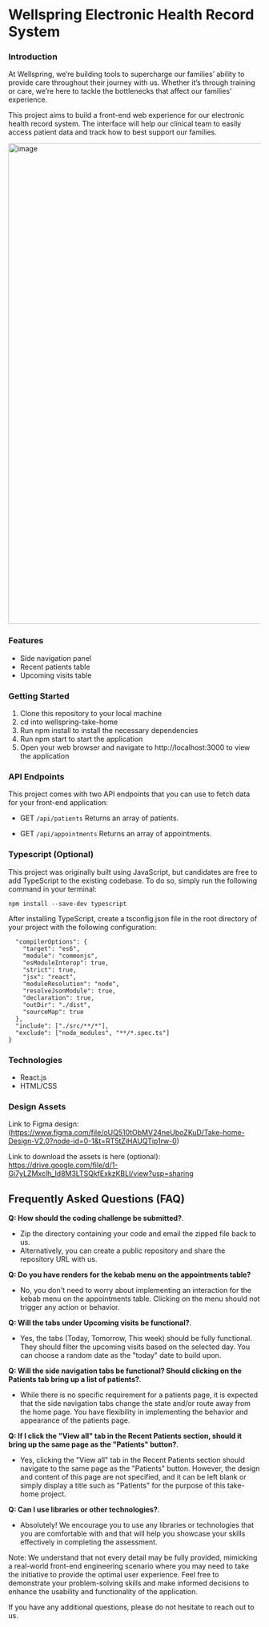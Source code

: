 # Wellspring Electronic Health Record System

### Introduction
At Wellspring, we’re building tools to supercharge our families’ ability to provide care throughout their journey with us. Whether it’s through training or care, we’re here to tackle the bottlenecks that affect our families’ experience.

This project aims to build a front-end web experience for our electronic health record system. The interface will help our clinical team to easily access patient data and track how to best support our families.

<img width="960" alt="image" src="https://user-images.githubusercontent.com/24286181/233230738-f1d03f3c-0438-485f-aa31-01dfd9a3b0cb.png">

### Features
* Side navigation panel
* Recent patients table
* Upcoming visits table

### Getting Started
1. Clone this repository to your local machine
2. cd into wellspring-take-home
3. Run npm install to install the necessary dependencies
4. Run npm start to start the application
5. Open your web browser and navigate to http://localhost:3000 to view the application

### API Endpoints
This project comes with two API endpoints that you can use to fetch data for your front-end application:

* GET `/api/patients`
Returns an array of patients.

* GET `/api/appointments`
Returns an array of appointments.

### Typescript (Optional)

This project was originally built using JavaScript, but candidates are free to add TypeScript to the existing codebase. To do so, simply run the following command in your terminal:

```npm install --save-dev typescript```

After installing TypeScript, create a tsconfig.json file in the root directory of your project with the following configuration:

```json{
  "compilerOptions": {
    "target": "es6",
    "module": "commonjs",
    "esModuleInterop": true,
    "strict": true,
    "jsx": "react",
    "moduleResolution": "node",
    "resolveJsonModule": true,
    "declaration": true,
    "outDir": "./dist",
    "sourceMap": true
  },
  "include": ["./src/**/*"],
  "exclude": ["node_modules", "**/*.spec.ts"]
}
```

### Technologies
* React.js
* HTML/CSS

### Design Assets
Link to Figma design: (https://www.figma.com/file/oUQ510tObMV24neUboZKuD/Take-home-Design-V2.0?node-id=0-1&t=RT5tZiHAUQTip1rw-0)

Link to download the assets is here (optional): https://drive.google.com/file/d/1-Gi7yLZMxclh_ld8M3LTSQkfExkzKBLl/view?usp=sharing

## Frequently Asked Questions (FAQ)

**Q: How should the coding challenge be submitted?**. 
* Zip the directory containing your code and email the zipped file back to us.
* Alternatively, you can create a public repository and share the repository URL with us.

**Q: Do you have renders for the kebab menu on the appointments table?**
* No, you don't need to worry about implementing an interaction for the kebab menu on the appointments table. Clicking on the menu should not trigger any action or behavior.

**Q: Will the tabs under Upcoming visits be functional?**. 
* Yes, the tabs (Today, Tomorrow, This week) should be fully functional. They should filter the upcoming visits based on the selected day. You can choose a random date as the "today" date to build upon.

**Q: Will the side navigation tabs be functional? Should clicking on the Patients tab bring up a list of patients?**. 
* While there is no specific requirement for a patients page, it is expected that the side navigation tabs change the state and/or route away from the home page. You have flexibility in implementing the behavior and appearance of the patients page.

**Q: If I click the "View all" tab in the Recent Patients section, should it bring up the same page as the "Patients" button?**. 
* Yes, clicking the "View all" tab in the Recent Patients section should navigate to the same page as the "Patients" button. However, the design and content of this page are not specified, and it can be left blank or simply display a title such as "Patients" for the purpose of this take-home project.

**Q: Can I use libraries or other technologies?**. 
* Absolutely! We encourage you to use any libraries or technologies that you are comfortable with and that will help you showcase your skills effectively in completing the assessment.

Note: We understand that not every detail may be fully provided, mimicking a real-world front-end engineering scenario where you may need to take the initiative to provide the optimal user experience. Feel free to demonstrate your problem-solving skills and make informed decisions to enhance the usability and functionality of the application.

If you have any additional questions, please do not hesitate to reach out to us.
